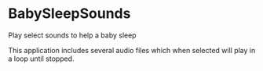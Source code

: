 # BabySleepSounds
Play select sounds to help a baby sleep

This application includes several audio files which when selected will
play in a loop until stopped.
